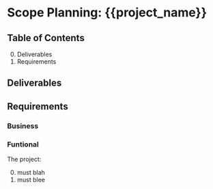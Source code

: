 # Scope Planning: {{project_name}}

## Table of Contents

0. Deliverables
0. Requirements

## Deliverables



## Requirements

### Business

### Funtional

The project:

0. must blah
1. must blee